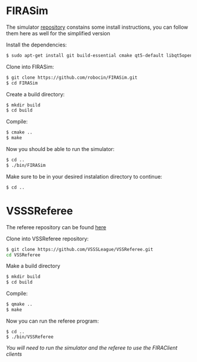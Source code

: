 # FIRASim

The simulator [repository](https://github.com/robocin/FIRASim) constains some install instructions, you can follow them here as well for the simplified version

 Install the dependencies:
 ```sh
 $ sudo apt-get install git build-essential cmake qt5-default libqt5opengl5-dev libgl1-mesa-dev libglu1-mesa-dev libprotobuf-dev protobuf-compiler libode-dev libboost-dev
 ```

 Clone into FIRASim:
 ```sh
 $ git clone https://github.com/robocin/FIRASim.git
 $ cd FIRASim
 ```

 Create a build directory:
 ```sh
 $ mkdir build
 $ cd build
 ```

 Compile:
 ```sh
 $ cmake ..
 $ make
 ```

Now you should be able to run the simulator:

 ```sh
 $ cd ..
 $ ./bin/FIRASim
 ```

Make sure to be in your desired instalation directory to continue:
```sh
$ cd ..
```

# VSSSReferee

The referee repository can be found [here](https://github.com/VSSSLeague/VSSReferee)

 Clone into VSSReferee repository:
 ```sh
 $ git clone https://github.com/VSSSLeague/VSSReferee.git
 cd VSSReferee
 ```

 Make a build directory
 ```sh
 $ mkdir build
 $ cd build
 ```

 Compile:
 ```sh
 $ qmake ..
 $ make
 ```

 Now you can run the referee program:
 ```
 $ cd ..
 $ ./bin/VSSReferee
 ```

*You will need to run the simulator and the referee to use the FIRAClient clients*
